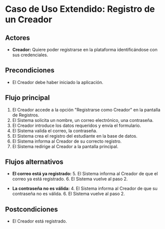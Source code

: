 # Caso de Uso Extendido: Registro de un Creador

## Actores

- **Creador:** Quiere poder registrarse en la plataforma identificándose con sus credenciales. 

## Precondiciones

- El Creador debe haber iniciado la aplicación.

## Flujo principal

1. El Creador accede a la opción "Registrarse como Creador" en la pantalla de Registros.
2. El Sistema solicita un nombre, un correo electrónico, una contraseña.
3. El Creador introduce los datos requeridos y envía el formulario.
4. El Sistema valida el correo, la contraseña.
5. El Sistema crea el registro del estudiante en la base de datos.
6. El Sistema informa al Creador de su correcto registro.
7. El Sistema redirige al Creador a la pantalla principal. 


## Flujos alternativos

- **El correo está ya registrado:**
  5. El Sistema informa al Creador de que el correo ya está registrado.
  6. El Sistema vuelve al paso 2.

- **La contraseña no es válida:**
  4. El Sistema informa al Creador de que su contraseña no es válida.
  6. El Sistema vuelve al paso 2.

## Postcondiciones

- El Creador está registrado.
